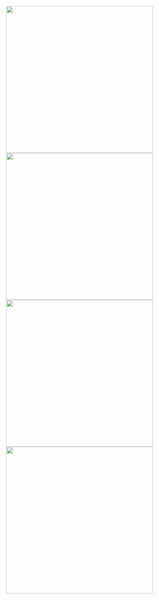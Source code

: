 <img width="400" height="auto" center src="https://github.com/miguelati/digital-home/blob/master/screenshots/inicio.png?raw=true" />
<img width="400" height="auto" center src="https://github.com/miguelati/digital-home/blob/master/screenshots/ganados.png?raw=true" />
<img width="400" height="auto" center src="https://github.com/miguelati/digital-home/blob/master/screenshots/canjeados.png?raw=true" />
<img width="400" height="auto" center src="https://github.com/miguelati/digital-home/blob/master/screenshots/detalles.png?raw=true" />